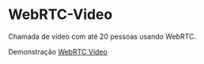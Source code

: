 # WebRTC-Video
Chamada de vídeo  com até 20 pessoas usando WebRTC.

Demonstração [WebRTC Vídeo](https://nildopontes.com.br/WebRTC-Video/index.html)
